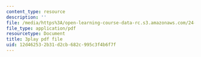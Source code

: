```yaml
---
content_type: resource
description: ''
file: /media/https%3A/open-learning-course-data-rc.s3.amazonaws.com/24-908-creole-languages-and-caribbean-identities-spring-2017/12d462532b31d2cb682c995c3f4b6f7f_Mbz648H3IEw.pdf
file_type: application/pdf
resourcetype: Document
title: 3play pdf file
uid: 12d46253-2b31-d2cb-682c-995c3f4b6f7f
---
```

